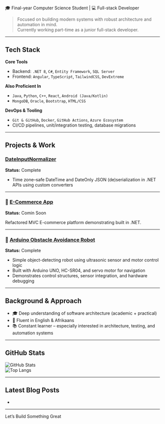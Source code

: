 🎓 Final-year Computer Science Student | 💻 Full-stack Developer 

> Focused on building modern systems with robust architecture and automation in mind.  
> Currently working part-time as a junior full-stack developer.
---
## Tech Stack

**Core Tools**
- Backend: `.NET 8`, `C#`, `Entity Framework`, `SQL Server`
- Frontend: `Angular`, `TypeScript`, `TailwindCSS`, `DevExtreme`

**Also Proficient In**
- `Java`, `Python`, `C++`, `React`, `Android (Java/Kotlin)`
- `MongoDB`, `Oracle`, `Bootstrap`, `HTML/CSS`

**DevOps & Tooling**
- `Git & GitHub`, `Docker`, `GitHub Actions`, `Azure Ecosystem`
- CI/CD pipelines, unit/integration testing, database migrations
---

## Projects & Work
### [DateInputNormalizer](https://github.com/ST10248581/timezone-date-normalization-api)
**Status:** Complete

- Time zone–safe DateTime and DateOnly JSON (de)serialization in .NET APIs using custom converters
--- 

### 🛒 [E-Commerce App](https://github.com/ST10248581/ABCRetail)
**Status:** Comin Soon

Refactored MVC E-commerce platform demonstrating built in .NET.

---

### 🤖 [Arduino Obstacle Avoidance Robot](https://github.com/ST10248581/ObjectAvoidanceRobot)
**Status:** Complete

- Simple object-detecting robot using ultrasonic sensor and motor control logic  
- Built with Arduino UNO, HC-SR04, and servo motor for navigation  
- Demonstrates control structures, sensor integration, and hardware debugging
---

## Background & Approach
- 🎓 Deep understanding of software architecture (academic + practical) 
- 💬 Fluent in English & Afrikaans  
- 📚 Constant learner – especially interested in architecture, testing, and automation systems
---

## GitHub Stats
![GitHub Stats](https://github-readme-stats.vercel.app/api?username=ST10248581&show_icons=true&theme=radical)  
![Top Langs](https://github-readme-stats.vercel.app/api/top-langs/?username=ST10248581&layout=compact&theme=radical)

---
## Latest Blog Posts

-

---

Let’s Build Something Great
